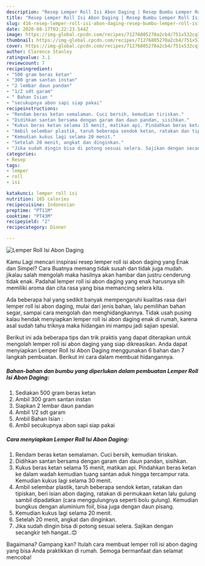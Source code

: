 ```yaml
---
description: "Resep Lemper Roll Isi Abon Daging | Resep Bumbu Lemper Roll Isi Abon Daging Yang Sempurna"
title: "Resep Lemper Roll Isi Abon Daging | Resep Bumbu Lemper Roll Isi Abon Daging Yang Sempurna"
slug: 416-resep-lemper-roll-isi-abon-daging-resep-bumbu-lemper-roll-isi-abon-daging-yang-sempurna
date: 2020-08-17T03:22:23.544Z
image: https://img-global.cpcdn.com/recipes/71276805270a2cb4/751x532cq70/lemper-roll-isi-abon-daging-foto-resep-utama.jpg
thumbnail: https://img-global.cpcdn.com/recipes/71276805270a2cb4/751x532cq70/lemper-roll-isi-abon-daging-foto-resep-utama.jpg
cover: https://img-global.cpcdn.com/recipes/71276805270a2cb4/751x532cq70/lemper-roll-isi-abon-daging-foto-resep-utama.jpg
author: Clarence Stanley
ratingvalue: 3.1
reviewcount: 7
recipeingredient:
- "500 gram beras ketan"
- "300 gram santan instan"
- "2 lembar daun pandan"
- "1/2 sdt garam"
- " Bahan Isian "
- "secukupnya abon sapi siap pakai"
recipeinstructions:
- "Rendam beras ketan semalaman. Cuci bersih, kemudian tiriskan."
- "Didihkan santan bersama dengan garam dan daun pandan, sisihkan."
- "Kukus beras ketan selama 15 menit, matikan api. Pindahkan beras ketan ke dalam wadah kemudian tuang santan aduk hingga tercampur rata. Kemudian kukus lagi selama 30 menit."
- "Ambil selembar plastik, taruh beberapa sendok ketan, ratakan dan tipiskan, beri isian abon daging, ratakan di permukaan ketan lalu gulung sambil dipadatkan (cara menggulungnya seperti bolu gulung). Kemudian bungkus dengan aluminium foil, bisa juga dengan daun pisang."
- "Kemudian kukus lagi selama 20 menit."
- "Setelah 20 menit, angkat dan dinginkan."
- "Jika sudah dingin bisa di potong sesuai selera. Sajikan dengan secangkir teh hangat..😊"
categories:
- Resep
tags:
- lemper
- roll
- isi

katakunci: lemper roll isi 
nutrition: 165 calories
recipecuisine: Indonesian
preptime: "PT11M"
cooktime: "PT43M"
recipeyield: "2"
recipecategory: Dinner

---
```



![Lemper Roll Isi Abon Daging](https://img-global.cpcdn.com/recipes/71276805270a2cb4/751x532cq70/lemper-roll-isi-abon-daging-foto-resep-utama.jpg)

Kamu Lagi mencari inspirasi resep lemper roll isi abon daging yang Enak dan Simpel? Cara Buatnya memang tidak susah dan tidak juga mudah. jikalau salah mengolah maka hasilnya akan hambar dan justru cenderung tidak enak. Padahal lemper roll isi abon daging yang enak harusnya sih memiliki aroma dan cita rasa yang bisa memancing selera kita.

Ada beberapa hal yang sedikit banyak mempengaruhi kualitas rasa dari lemper roll isi abon daging, mulai dari jenis bahan, lalu pemilihan bahan segar, sampai cara mengolah dan menghidangkannya. Tidak usah pusing kalau hendak menyiapkan lemper roll isi abon daging enak di rumah, karena asal sudah tahu triknya maka hidangan ini mampu jadi sajian spesial.




Berikut ini ada beberapa tips dan trik praktis yang dapat diterapkan untuk mengolah lemper roll isi abon daging yang siap dikreasikan. Anda dapat menyiapkan Lemper Roll Isi Abon Daging menggunakan 6 bahan dan 7 langkah pembuatan. Berikut ini cara dalam membuat hidangannya.

<!--inarticleads1-->

##### Bahan-bahan dan bumbu yang diperlukan dalam pembuatan Lemper Roll Isi Abon Daging:

1. Sediakan 500 gram beras ketan
1. Ambil 300 gram santan instan
1. Siapkan 2 lembar daun pandan
1. Ambil 1/2 sdt garam
1. Ambil  Bahan Isian :
1. Ambil secukupnya abon sapi siap pakai




<!--inarticleads2-->

##### Cara menyiapkan Lemper Roll Isi Abon Daging:

1. Rendam beras ketan semalaman. Cuci bersih, kemudian tiriskan.
1. Didihkan santan bersama dengan garam dan daun pandan, sisihkan.
1. Kukus beras ketan selama 15 menit, matikan api. Pindahkan beras ketan ke dalam wadah kemudian tuang santan aduk hingga tercampur rata. Kemudian kukus lagi selama 30 menit.
1. Ambil selembar plastik, taruh beberapa sendok ketan, ratakan dan tipiskan, beri isian abon daging, ratakan di permukaan ketan lalu gulung sambil dipadatkan (cara menggulungnya seperti bolu gulung). Kemudian bungkus dengan aluminium foil, bisa juga dengan daun pisang.
1. Kemudian kukus lagi selama 20 menit.
1. Setelah 20 menit, angkat dan dinginkan.
1. Jika sudah dingin bisa di potong sesuai selera. Sajikan dengan secangkir teh hangat..😊




Bagaimana? Gampang kan? Itulah cara membuat lemper roll isi abon daging yang bisa Anda praktikkan di rumah. Semoga bermanfaat dan selamat mencoba!
